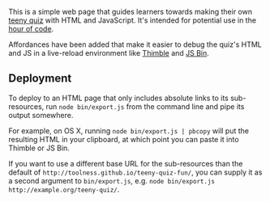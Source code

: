 This is a simple web page that guides learners towards making
their own [teeny quiz][] with HTML and JavaScript. It's intended for
potential use in the [hour of code][].

Affordances have been added that make it easier to debug the
quiz's HTML and JS in a live-reload environment like [Thimble][] and
[JS Bin][].

## Deployment

To deploy to an HTML page that only includes absolute links to
its sub-resources, run `node bin/export.js` from the command line
and pipe its output somewhere.

For example, on OS X, running `node bin/export.js | pbcopy` will put
the resulting HTML in your clipboard, at which point you can
paste it into Thimble or JS Bin.

If you want to use a different base URL for the sub-resources than
the default of `http://toolness.github.io/teeny-quiz-fun/`, you
can supply it as a second argument to `bin/export.js`, e.g.
`node bin/export.js http://example.org/teeny-quiz/`.

  [teeny quiz]: http://www.buzzfeed.com/quiz
  [hour of code]: http://csedweek.org/
  [Thimble]: https://thimble.webmaker.org/
  [JS Bin]: http://jsbin.com/

